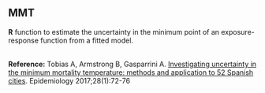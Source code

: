 ## MMT
**R** function to estimate the uncertainty in the minimum point of an exposure-response function from a fitted model.

<br>
<b>Reference:</b> Tobias A, Armstrong B, Gasparrini A. <a href="https://pubmed.ncbi.nlm.nih.gov/27748681" target="_blank">Investigating uncertainty in the minimum mortality temperature: methods and application to 52 Spanish cities</a>. Epidemiology 2017;28(1):72-76
